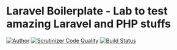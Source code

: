 # Laravel Boilerplate - Lab to test amazing Laravel and PHP stuffs

[![Author](https://img.shields.io/badge/author-atomodebohr-blue.svg?style=flat-square)](https://twitter.com/atomodebohr)
[![Scrutinizer Code Quality](https://scrutinizer-ci.com/g/luciano-jr/laravel-boilerplate/badges/quality-score.png?b=master)](https://scrutinizer-ci.com/g/luciano-jr/laravel-boilerplate/?branch=master)
[![Build Status](https://travis-ci.org/luciano-jr/laravel-boilerplate.svg?branch=master)](https://travis-ci.org/luciano-jr/laravel-boilerplate)
